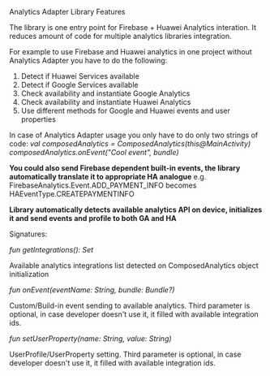 Analytics Adapter Library Features

The library is one entry point for Firebase + Huawei Analytics interation.
It reduces amount of code for multiple analytics libraries integration. 

For example to use Firebase and Huawei analytics in one project without Analytics Adapter you have to do the following:
1. Detect if Huawei Services available
2. Detect if Google Services available
3. Check availability and instantiate Google Analytics
4. Check availability and instantiate Huawei Analytics
5. Use different methods for Google and Huawei events and user properties

In case of Analytics Adapter usage you only have to do only two strings of code: 
*val composedAnalytics = ComposedAnalytics(this@MainActivity)
composedAnalytics.onEvent("Cool event", bundle)*

**You could also send Firebase dependent built-in events, the library automatically translate it to appropriate HA analogue**
e.g. FirebaseAnalytics.Event.ADD_PAYMENT_INFO becomes HAEventType.CREATEPAYMENTINFO

**Library automatically detects available analytics API on device, initializes it and send events and profile to both GA and HA**

Signatures:

*fun getIntegrations(): Set<String>*

Available analytics integrations list detected on ComposedAnalytics object initialization

*fun onEvent(eventName: String, bundle: Bundle?)*

Custom/Build-in event sending to available analytics. 
Third parameter is optional, in case developer doesn't use it, it filled with available integration ids.

*fun setUserProperty(name: String, value: String)*

UserProfile/UserProperty setting. 
Third parameter is optional, in case developer doesn't use it, it filled with available integration ids.